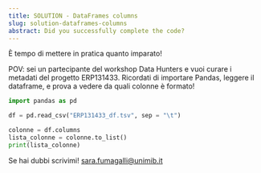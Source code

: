 ```yaml
---
title: SOLUTION - DataFrames columns
slug: solution-dataframes-columns
abstract: Did you successfully complete the code?
---
```


È tempo di mettere in pratica quanto imparato!

POV: sei un partecipante del workshop Data Hunters e vuoi curare i metadati del progetto ERP131433. Ricordati di importare Pandas, leggere il dataframe, e prova a vedere da quali colonne è formato!


```python
import pandas as pd 

df = pd.read_csv("ERP131433_df.tsv", sep = "\t")

colonne = df.columns
lista_colonne = colonne.to_list()
print(lista_colonne)
```

Se hai dubbi scrivimi! [sara.fumagalli@unimib.it](mailto:sara.fumagalli@unimib.it)